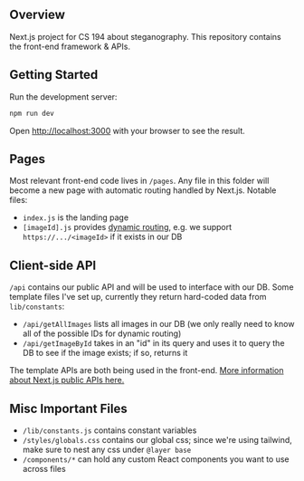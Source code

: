 ## Overview
Next.js project for CS 194 about steganography. This repository contains the front-end framework & APIs.

## Getting Started

Run the development server:

```bash
npm run dev
```

Open [http://localhost:3000](http://localhost:3000) with your browser to see the result.

## Pages

Most relevant front-end code lives in `/pages`. Any file in this folder will become a new page with automatic routing handled by Next.js. Notable files:
- `index.js` is the landing page
- `[imageId].js` provides [dynamic routing](https://nextjs.org/docs/pages/building-your-application/routing/dynamic-routes), e.g. we support `https://.../<imageId>` if it exists in our DB

## Client-side API
`/api` contains our public API and will be used to interface with our DB. Some template files I've set up, currently they return hard-coded data from `lib/constants`:
- `/api/getAllImages` lists all images in our DB (we only really need to know all of the possible IDs for dynamic routing)
- `/api/getImageById` takes in an "id" in its query and uses it to query the DB to see if the image exists; if so, returns it

The template APIs are both being used in the front-end. [More information about Next.js public APIs here.](https://nextjs.org/docs/pages/building-your-application/routing/api-routes)

## Misc Important Files
- `/lib/constants.js` contains constant variables
- `/styles/globals.css` contains our global css; since we're using tailwind, make sure to nest any css under `@layer base`
- `/components/*` can hold any custom React components you want to use across files
